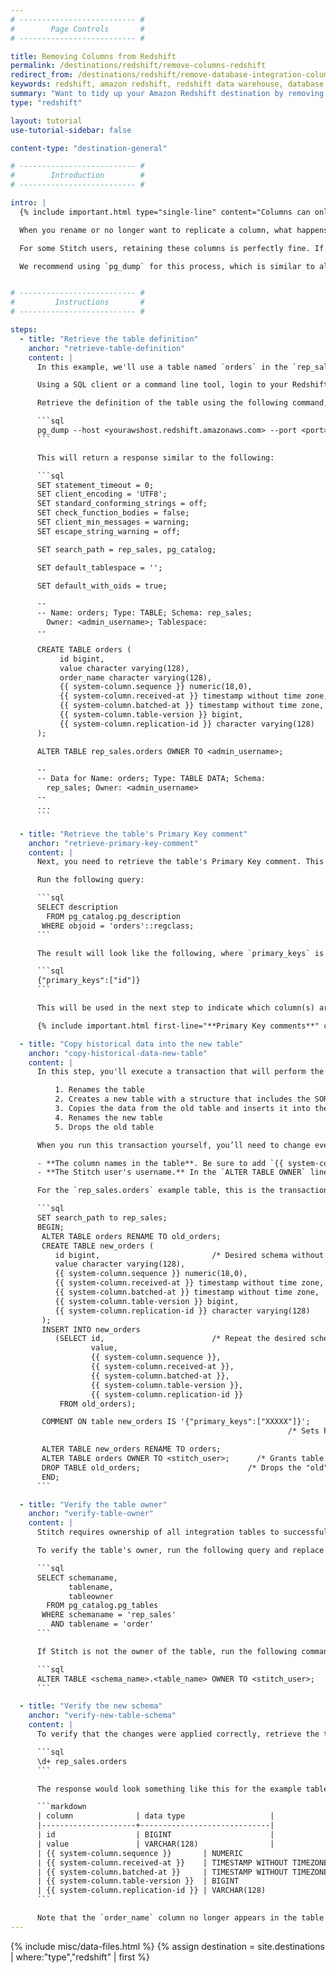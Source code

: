 ```yaml
---
# -------------------------- #
#        Page Controls       #
# -------------------------- #

title: Removing Columns from Redshift
permalink: /destinations/redshift/remove-columns-redshift
redirect_from: /destinations/redshift/remove-database-integration-columns-redshift
keywords: redshift, amazon redshift, redshift data warehouse, database integration, remove column, remove columns
summary: "Want to tidy up your Amazon Redshift destination by removing columns you're no replicating? In this article, we'll walk you through using `pg_dump` to remove unwanted columns."
type: "redshift"

layout: tutorial
use-tutorial-sidebar: false

content-type: "destination-general"

# -------------------------- #
#        Introduction        #
# -------------------------- #

intro: |
  {% include important.html type="single-line" content="Columns can only be removed from integration tables where column selection is supported. If Stitch detects data for a removed column, the column will be recreated in the destination." %}

  When you rename or no longer want to replicate a column, what happens? By default, Stitch will not remove columns from destination tables, even if no new values are being loaded, meaning that all historical data for the column will remain in the table.

  For some Stitch users, retaining these columns is perfectly fine. If you like to keep things tidy, however, you can easily remove the unwanted columns by recreating your realized tables without those columns.

  We recommend using `pg_dump` for this process, which is similar to altering the SORT and DIST keys on tables.


# -------------------------- #
#         Instructions       #
# -------------------------- #

steps:
  - title: "Retrieve the table definition"
    anchor: "retrieve-table-definition"
    content: |
      In this example, we'll use a table named `orders` in the `rep_sales` schema and remove the `order_name` column.

      Using a SQL client or a command line tool, login to your Redshift database as an administrator.

      Retrieve the definition of the table using the following command, replacing the items in brackets (`< >`) with the required info about your Redshift instance and `rep_sales` and `orders` with the name of the schema and table, respectively:

      ```sql
      pg_dump --host <yourawshost.redshift.amazonaws.com> --port <port> --username <admin_username><database_name> -t 'rep_sales.orders'
      ```

      This will return a response similar to the following:

      ```sql
      SET statement_timeout = 0;
      SET client_encoding = 'UTF8';
      SET standard_conforming_strings = off;
      SET check_function_bodies = false;
      SET client_min_messages = warning;
      SET escape_string_warning = off;

      SET search_path = rep_sales, pg_catalog;

      SET default_tablespace = '';

      SET default_with_oids = true;

      --
      -- Name: orders; Type: TABLE; Schema: rep_sales; 
        Owner: <admin_username>; Tablespace: 
      --

      CREATE TABLE orders (
           id bigint,
           value character varying(128),
           order_name character varying(128), 
           {{ system-column.sequence }} numeric(18,0),
           {{ system-column.received-at }} timestamp without time zone,
           {{ system-column.batched-at }} timestamp without time zone,
           {{ system-column.table-version }} bigint,
           {{ system-column.replication-id }} character varying(128)
      );

      ALTER TABLE rep_sales.orders OWNER TO <admin_username>;

      --
      -- Data for Name: orders; Type: TABLE DATA; Schema: 
        rep_sales; Owner: <admin_username>
      --
      ...
      ```

  - title: "Retrieve the table's Primary Key comment"
    anchor: "retrieve-primary-key-comment"
    content: |
      Next, you need to retrieve the table's Primary Key comment. This will be used in the next step to indicate which column(s) are the table's Primary Keys.

      Run the following query:

      ```sql
      SELECT description
        FROM pg_catalog.pg_description
       WHERE objoid = 'orders'::regclass;
      ```

      The result will look like the following, where `primary_keys` is an array of strings referencing the columns used as the table's Primary Key:

      ```sql
      {"primary_keys":["id"]}
      ```

      This will be used in the next step to indicate which column(s) are the table's Primary Keys.

      {% include important.html first-line="**Primary Key comments**" content="Redshift doesn’t enforce the use of Primary Keys, but Stitch requires them to replicate data. In the following example, you'll see `COMMENT` being used to note the table's Primary Key. **Make sure you include the Primary Key comment in the next step, as missing or incorrectly defined Primary Key comments will cause issues with data replication.**" %}

  - title: "Copy historical data into the new table"
    anchor: "copy-historical-data-new-table"
    content: |
      In this step, you'll execute a transaction that will perform the following:

          1. Renames the table
          2. Creates a new table with a structure that includes the SORT and DIST keys
          3. Copies the data from the old table and inserts it into the new, redefined table
          4. Renames the new table
          5. Drops the old table

      When you run this transaction yourself, you’ll need to change everything inside the brackets (`< >`) as well as the following:

      - **The column names in the table**. Be sure to add `{{ system-column.rjm-prefix }}` or `{{ system-column.prefix }}` columns into the new table schema.
      - **The Stitch user's username.** In the `ALTER TABLE OWNER` line, you’ll see `<stitch_username>`. This is the username of the Redshift user that Stitch uses to connect to your data warehouse. Failing to enter the Stitch username here will prevent Stitch from loading data into this table.

      For the `rep_sales.orders` example table, this is the transaction that will perform the actions listed above:

      ```sql
      SET search_path to rep_sales;
      BEGIN;
       ALTER TABLE orders RENAME TO old_orders;
       CREATE TABLE new_orders (
          id bigint,                         /* Desired schema without the order_name column */
          value character varying(128),
          {{ system-column.sequence }} numeric(18,0),
          {{ system-column.received-at }} timestamp without time zone,
          {{ system-column.batched-at }} timestamp without time zone,
          {{ system-column.table-version }} bigint,
          {{ system-column.replication-id }} character varying(128)
       );
       INSERT INTO new_orders
          (SELECT id,                        /* Repeat the desired schema here */
                  value,
                  {{ system-column.sequence }},
                  {{ system-column.received-at }},
                  {{ system-column.batched-at }},
                  {{ system-column.table-version }},
                  {{ system-column.replication-id }}
           FROM old_orders);

       COMMENT ON table new_orders IS '{"primary_keys":["XXXXX"]}';
                                                              /* Sets Primary Key comment */

       ALTER TABLE new_orders RENAME TO orders;
       ALTER TABLE orders OWNER TO <stitch_user>;      /* Grants table ownership to Stitch */
       DROP TABLE old_orders;                        /* Drops the "old" table */
       END;
      ```

  - title: "Verify the table owner"
    anchor: "verify-table-owner"
    content: |
      Stitch requires ownership of all integration tables to successfully load data. If Stitch isn't the table owner, issues with data replication will occur.

      To verify the table's owner, run the following query and replace `rep_sales` and `orders` with the names of the schema and table, respectively:

      ```sql
      SELECT schemaname,
             tablename,
             tableowner
        FROM pg_catalog.pg_tables
       WHERE schemaname = 'rep_sales'
         AND tablename = 'order'
      ```

      If Stitch is not the owner of the table, run the following command:

      ```sql
      ALTER TABLE <schema_name>.<table_name> OWNER TO <stitch_user>;
      ```

  - title: "Verify the new schema"
    anchor: "verify-new-table-schema"
    content: |
      To verify that the changes were applied correctly, retrieve the table’s schema again using this command, replacing `rep_sales` and `orders` with the names of your schema and table, respectively: 

      ```sql
      \d+ rep_sales.orders
      ```

      The response would look something like this for the example table in this tutorial:

      ```markdown
      | column              | data type                   |
      |---------------------+-----------------------------|
      | id                  | BIGINT                      |
      | value               | VARCHAR(128)                |
      | {{ system-column.sequence }}       | NUMERIC                     |
      | {{ system-column.received-at }}    | TIMESTAMP WITHOUT TIMEZONE  |
      | {{ system-column.batched-at }}     | TIMESTAMP WITHOUT TIMEZONE  |
      | {{ system-column.table-version }}  | BIGINT                      |
      | {{ system-column.replication-id }} | VARCHAR(128)                |
      ```

      Note that the `order_name` column no longer appears in the table's schema, indicating that the transaction used to remove it was successful.
---
```

{% include misc/data-files.html %}
{% assign destination = site.destinations | where:"type","redshift" | first %}